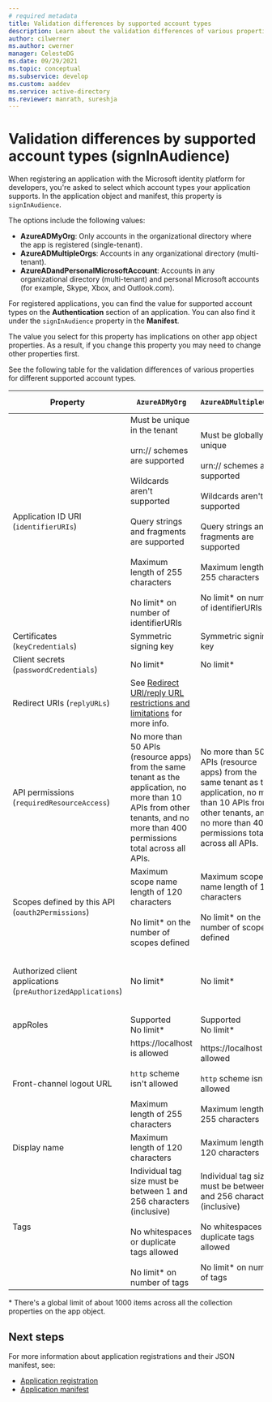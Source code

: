 ```yaml
---
# required metadata
title: Validation differences by supported account types
description: Learn about the validation differences of various properties for different supported account types when registering your app with the Microsoft identity platform.
author: cilwerner
ms.author: cwerner
manager: CelesteDG
ms.date: 09/29/2021
ms.topic: conceptual
ms.subservice: develop
ms.custom: aaddev
ms.service: active-directory
ms.reviewer: manrath, sureshja
---
```


# Validation differences by supported account types (signInAudience)

When registering an application with the Microsoft identity platform for developers, you're asked to select which account types your application supports. In the application object and manifest, this property is `signInAudience`.

The options include the following values:

- **AzureADMyOrg**: Only accounts in the organizational directory where the app is registered (single-tenant).
- **AzureADMultipleOrgs**: Accounts in any organizational directory (multi-tenant).
- **AzureADandPersonalMicrosoftAccount**: Accounts in any organizational directory (multi-tenant) and personal Microsoft accounts (for example, Skype, Xbox, and Outlook.com).

For registered applications, you can find the value for supported account types on the **Authentication** section of an application. You can also find it under the `signInAudience` property in the **Manifest**.

The value you select for this property has implications on other app object properties. As a result, if you change this property you may need to change other properties first.

See the following table for the validation differences of various properties for different supported account types.

| Property                                                     | `AzureADMyOrg`                                                                                                                                                                                                                                      | `AzureADMultipleOrgs`                                                                                                                                                                                                                          | `AzureADandPersonalMicrosoftAccount` and `PersonalMicrosoftAccount`                                                                                                                                                |
| ------------------------------------------------------------ | --------------------------------------------------------------------------------------------------------------------------------------------------------------------------------------------------------------------------------------------------- | ---------------------------------------------------------------------------------------------------------------------------------------------------------------------------------------------------------------------------------------------- | ------------------------------------------------------------------------------------------------------------------------------------------------------------------------------------------------------------------ |
| Application ID URI (`identifierURIs`)                        | Must be unique in the tenant <br><br> urn:// schemes are supported <br><br> Wildcards aren't supported <br><br> Query strings and fragments are supported <br><br> Maximum length of 255 characters <br><br> No limit\* on number of identifierURIs | Must be globally unique <br><br> urn:// schemes are supported <br><br> Wildcards aren't supported <br><br> Query strings and fragments are supported <br><br> Maximum length of 255 characters <br><br> No limit\* on number of identifierURIs | Must be globally unique <br><br> urn:// schemes aren't supported <br><br> Wildcards, fragments, and query strings aren't supported <br><br> Maximum length of 120 characters <br><br> Maximum of 50 identifierURIs |
| Certificates (`keyCredentials`)                              | Symmetric signing key                                                                                                                                                                                                                               | Symmetric signing key                                                                                                                                                                                                                          | Encryption and asymmetric signing key                                                                                                                                                                              |
| Client secrets (`passwordCredentials`)                       | No limit\*                                                                                                                                                                                                                                          | No limit\*                                                                                                                                                                                                                                     | If liveSDK is enabled: Maximum of two client secrets                                                                                                                                                               |
| Redirect URIs (`replyURLs`)                                  | See [Redirect URI/reply URL restrictions and limitations](reply-url.md) for more info.                                                                                                                                                              |                                                                                                                                                                                                                                                |                                                                                                                                                                                                                    |
| API permissions (`requiredResourceAccess`)                   | No more than 50 APIs (resource apps) from the same tenant as the application, no more than 10 APIs from other tenants, and no more than 400 permissions total across all APIs.                                                                      | No more than 50 APIs (resource apps) from the same tenant as the application, no more than 10 APIs from other tenants, and no more than 400 permissions total across all APIs.                                                                 | Maximum of 50 resources per application and 30 permissions per resource (for example, Microsoft Graph). Total limit of 200 per application (resources x permissions).                                              |
| Scopes defined by this API (`oauth2Permissions`)             | Maximum scope name length of 120 characters <br><br> No limit\* on the number of scopes defined                                                                                                                                                     | Maximum scope name length of 120 characters <br><br> No limit\* on the number of scopes defined                                                                                                                                                | Maximum scope name length of 40 characters <br><br> Maximum of 100 scopes defined                                                                                                                                  |
| Authorized client applications (`preAuthorizedApplications`) | No limit\*                                                                                                                                                                                                                                          | No limit\*                                                                                                                                                                                                                                     | Total maximum of 500 <br><br> Maximum of 100 client apps defined <br><br> Maximum of 30 scopes defined per client                                                                                                  |
| appRoles                                                     | Supported <br> No limit\*                                                                                                                                                                                                                           | Supported <br> No limit\*                                                                                                                                                                                                                      | Not supported                                                                                                                                                                                                      |
| Front-channel logout URL                                     | https://localhost is allowed <br><br> `http` scheme isn't allowed <br><br> Maximum length of 255 characters                                                                                                                                         | https://localhost is allowed <br><br> `http` scheme isn't allowed <br><br> Maximum length of 255 characters                                                                                                                                    | https://localhost is allowed, http://localhost fails <br><br> `http` scheme isn't allowed <br><br> Maximum length of 255 characters <br><br> Wildcards aren't supported                                            |
| Display name                       | Maximum length of 120 characters                                                                                                                                                                                                                                         | Maximum length of 120 characters                                                                                                                                                                                                                                    | Maximum length of 90 characters                                                                                                                                                               |
| Tags                       | Individual tag size must be between 1 and 256 characters (inclusive) <br><br> No whitespaces or duplicate tags allowed <br><br> No limit\* on number of tags                                                                                                                                                                                                                                         | Individual tag size must be between 1 and 256 characters (inclusive) <br><br> No whitespaces or duplicate tags allowed <br><br> No limit\* on number of tags                                                                                                                                                                                                                                      | Individual tag size must be between 1 and 256 characters (inclusive) <br><br> No whitespaces or duplicate tags allowed <br><br> No limit\* on number of tags                                                                                                                                                                  |

\* There's a global limit of about 1000 items across all the collection properties on the app object.

## Next steps

For more information about application registrations and their JSON manifest, see:

- [Application registration](app-objects-and-service-principals.md)
- [Application manifest](reference-app-manifest.md)
